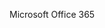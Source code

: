 <Token xmlns:xlink="http://www.w3.org/1999/xlink">Microsoft Office 365</Token>

<!--HONumber=Jan17_HO1-->


